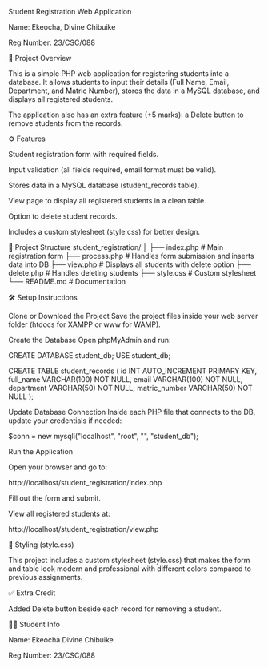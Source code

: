 Student Registration Web Application

Name: Ekeocha, Divine Chibuike

Reg Number: 23/CSC/088

📌 Project Overview

This is a simple PHP web application for registering students into a database. It allows students to input their details (Full Name, Email, Department, and Matric Number), stores the data in a MySQL database, and displays all registered students.

The application also has an extra feature (+5 marks): a Delete button to remove students from the records.

⚙️ Features

Student registration form with required fields.

Input validation (all fields required, email format must be valid).

Stores data in a MySQL database (student_records table).

View page to display all registered students in a clean table.

Option to delete student records.

Includes a custom stylesheet (style.css) for better design.

📂 Project Structure
student_registration/
│
├── index.php        # Main registration form
├── process.php      # Handles form submission and inserts data into DB
├── view.php         # Displays all students with delete option
├── delete.php       # Handles deleting students
├── style.css        # Custom stylesheet
└── README.md        # Documentation

🛠️ Setup Instructions

Clone or Download the Project
Save the project files inside your web server folder (htdocs for XAMPP or www for WAMP).

Create the Database
Open phpMyAdmin and run:

CREATE DATABASE student_db;
USE student_db;

CREATE TABLE student_records (
    id INT AUTO_INCREMENT PRIMARY KEY,
    full_name VARCHAR(100) NOT NULL,
    email VARCHAR(100) NOT NULL,
    department VARCHAR(50) NOT NULL,
    matric_number VARCHAR(50) NOT NULL
);


Update Database Connection
Inside each PHP file that connects to the DB, update your credentials if needed:

$conn = new mysqli("localhost", "root", "", "student_db");


Run the Application

Open your browser and go to:

http://localhost/student_registration/index.php


Fill out the form and submit.

View all registered students at:

http://localhost/student_registration/view.php

🎨 Styling (style.css)

This project includes a custom stylesheet (style.css) that makes the form and table look modern and professional with different colors compared to previous assignments.

✅ Extra Credit

Added Delete button beside each record for removing a student.

👨‍🎓 Student Info

Name: Ekeocha Divine Chibuike

Reg Number: 23/CSC/088
